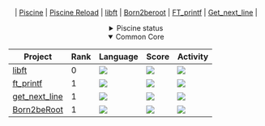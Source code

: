 <div align="center">

  | [Piscine](https://github.com/AdaoG0n/42_Piscine) | 
[Piscine Reload](https://github.com/AdaoG0n/42_Piscine_Reload) | 
[libft](https://github.com/AdaoG0n/42_libft) | 
[Born2beroot](https://github.com/AdaoG0n/42_Born2beroot) | 
[FT_printf](https://github.com/AdaoG0n/42-FT_printf) | 
[Get_next_line](https://github.com/AdaoG0n/42-get_next_line) |
  
<!-- ![adamarqu's 42 stats](https://badge.mediaplus.ma/darkblue/adamarqu) -->
<details>
<summary> Piscine status </summary>
  
| Project                                                                            | Score | 
| ---                                                                                | ---   |
| <a href="https://github.com/AdaoG0n/42_Piscine/tree/main/Shell/shell00">Shell00</a>   | <img src="https://img.shields.io/badge/60%20%2F%20100%20%E2%98%85-success" /> |
| <a href="https://github.com/AdaoG0n/42_Piscine/tree/main/Shell/shell01">Shell01</a>   | <img src="https://img.shields.io/badge/55%20%2F%20100%20%E2%98%85-success" /> |
| <a href="https://github.com/AdaoG0n/42_Piscine/tree/main/C Projects/C00">C00</a>   | <img src="https://img.shields.io/badge/85%20%2F%20100%20%E2%98%85-success" /> |
| <a href="https://github.com/AdaoG0n/42_Piscine/tree/main/C Projects/C01">C01</a>   | <img src="https://img.shields.io/badge/100%20%2F%20100%20%E2%98%85-success" /> | 
| <a href="https://github.com/AdaoG0n/42_Piscine/tree/main/C Projects/C00">C02</a>   | <img src="https://img.shields.io/badge/75%20%2F%20100%20%E2%98%85-success" /> |
| <a href="https://github.com/AdaoG0n/42_Piscine/tree/main/C Projects/C01">C03</a>   | <img src="https://img.shields.io/badge/75%20%2F%20100%20%E2%98%85-success" /> |
| <a href="https://github.com/AdaoG0n/42_Piscine/tree/main/C Projects/C00">C04</a>   | <img src="https://img.shields.io/badge/70%20%2F%20100%20%E2%98%85-success" /> |
| <a href="https://github.com/AdaoG0n/42_Piscine/tree/main/C Projects/C01">C05</a>   | <img src="https://img.shields.io/badge/80%20%2F%20100%20%E2%98%85-success" /> |
| <a href="https://github.com/AdaoG0n/42_Piscine/tree/main/C Projects/C00">C06</a>   | <img src="https://img.shields.io/badge/100%20%2F%20100%20%E2%98%85-success" /> |
| <a href="https://github.com/AdaoG0n/42_Piscine/tree/main/C Projects/C01">C07</a>   | <img src="https://img.shields.io/badge/60%20%2F%20100%20%E2%98%85-success" /> |
</details>

<details open>
<summary> Common Core </summary>

| Project                                                         | Rank | Language                                                                       | Score                                                                          | Activity                                                                 |
| ---                                                             | ---  | ---                                                                            | ---                                                                            | ---                                                                      |
| <a href="https://github.com/AdaoG0n/42_libft">libft</a>         | 0    | <img src="https://img.shields.io/github/languages/top/AdaoG0n/42_libft" />     | <img src="https://img.shields.io/badge/100%20%2F%20100%20%E2%98%85-success" /> | <img src="https://img.shields.io/github/last-commit/AdaoG0n/42_libft" /> |
| <a href="https://github.com/AdaoG0n/42-FT_printf">ft_printf</a> | 1    | <img src="https://img.shields.io/github/languages/top/AdaoG0n/42-FT_printf" /> | <img src="https://img.shields.io/badge/0%20%2F%20100%20%E2%98%85-success" /> | <img src="https://img.shields.io/github/last-commit/AdaoG0n/42-FT_printf" /> |
| <a href="https://github.com/AdaoG0n/42-get_next_line">get_next_line</a> | 1    | <img src="https://img.shields.io/github/languages/top/AdaoG0n/42-get_next_line" /> | <img src="https://img.shields.io/badge/0%20%2F%20100%20%E2%98%85-success" /> | <img src="https://img.shields.io/github/last-commit/AdaoG0n/42-get_next_line" /> |
| <a href="https://github.com/AdaoG0n/42_Born2beroot">Born2beRoot</a> | 1    | <img src="https://img.shields.io/github/languages/top/AdaoG0n/42_Born2beroot" /> | <img src="https://img.shields.io/badge/0%20%2F%20100%20%E2%98%85-success" /> | <img src="https://img.shields.io/github/last-commit/AdaoG0n/42_Born2beroot" /> |
</details>
</div>
